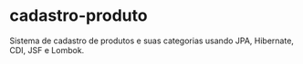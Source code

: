 # cadastro-produto
Sistema de cadastro de produtos e suas categorias usando JPA, Hibernate, CDI, JSF e Lombok.
